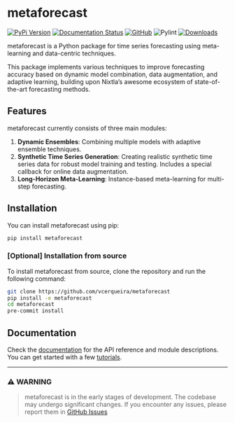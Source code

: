 # metaforecast

[![PyPi Version](https://img.shields.io/pypi/v/metaforecast)](https://pypi.org/project/metaforecast/)
[![Documentation Status](https://readthedocs.org/projects/metaforecast/badge/?version=latest)](https://metaforecast.readthedocs.io/en/latest/?badge=latest)
[![GitHub](https://img.shields.io/github/stars/vcerqueira/metaforecast?style=social)](https://github.com/vcerqueira/metaforecast)
![Pylint](https://img.shields.io/endpoint?url=https://gist.githubusercontent.com/vcerqueira/7ad63bc9902a43eb21993a755006f5de/raw/pylint-badge.json)
[![Downloads](https://static.pepy.tech/badge/metaforecast)](https://pepy.tech/project/metaforecast)


metaforecast is a Python package for time series forecasting using meta-learning and data-centric techniques.

This package implements various techniques to improve forecasting accuracy 
based on dynamic model combination, data augmentation, and adaptive learning, building upon Nixtla’s awesome ecosystem of state-of-the-art forecasting methods.

## Features

metaforecast currently consists of three main modules:

1. **Dynamic Ensembles**: Combining multiple models with adaptive ensemble techniques.
2. **Synthetic Time Series Generation**: Creating realistic synthetic time series data for robust model training and testing. 
Includes a special callback for online data augmentation.
3. **Long-Horizon Meta-Learning**: Instance-based meta-learning for multi-step forecasting.


## Installation

You can install metaforecast using pip:

```bash
pip install metaforecast
```

### [Optional] Installation from source

To install metaforecast from source, clone the repository and run the following command:

```bash
git clone https://github.com/vcerqueira/metaforecast
pip install -e metaforecast
cd metaforecast
pre-commit install
```

## Documentation

Check the [documentation](https://metaforecast.readthedocs.io/en/latest/index.html) for 
the API reference and module descriptions. 
You can get started with a few [tutorials](https://metaforecast.readthedocs.io/en/latest/notebooks.html).

----

### **⚠️ WARNING**

> metaforecast is in the early stages of development. 
> The codebase may undergo significant changes. 
> If you encounter any issues, please report
> them in [GitHub Issues](https://github.com/vcerqueira/metaforecast/issues)
